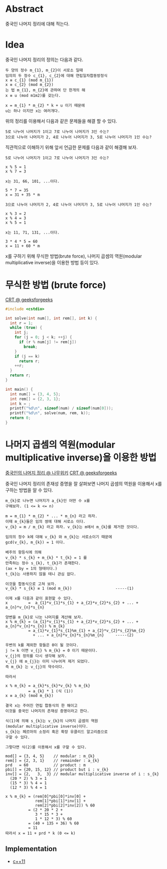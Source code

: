 # Abstract

중국인 나머지 정리에 대해 적는다.

# Idea

중국인 나머지 정리의 정의는 다음과 같다.

```
두 양의 정수 m_{1}, m_{2}이 서로소 일때
임의의 두 정수 c_{1}, c_{2}에 대해 연립일차합동방정식
x ≡ c_{1} (mod m_{1})
x ≡ c_{2} (mod m_{2})
는 법 m_{1}, m_{2}에 관하여 단 한개의 해
x ≡ u (mod m1m2)를 갖는다.

x = m_{1} * m_{2} * k + u 이기 때문에
u는 하나 이지만 x는 여러개다.
```

위의 정리를 이용해서 다음과 같은 문제들을 해결 할 수 있다.

```
5로 나누어 나머지가 1이고 7로 나누어 나머지가 3인 수는?
3으로 나누어 나머지가 2, 4로 나누어 나머지가 3, 5로 나누어 나머지가 1인 수는?
```

직관적으로 이해하기 위해 앞서 언급한 문제를 다음과 같이 
해결해 보자.

```
5로 나누어 나머지가 1이고 7로 나누어 나머지가 3인 수는?

x % 5 = 1
x % 7 = 3

x는 31, 66, 101, ...이다.

5 * 7 = 35
x = 31 + 35 * m

3으로 나누어 나머지가 2, 4로 나누어 나머지가 3, 5로 나누어 나머지가 1인 수는?

x % 3 = 2
x % 4 = 3
x % 5 = 1

x는 11, 71, 131, ...이다.

3 * 4 * 5 = 60
x = 11 + 60 * m
```

x를 구하기 위해 무식한 방법(brute force),
나머지 곱셈의 역원(modular multiplicative inverse)을 이용한 방법
등이 있다.

# 무식한 방법 (brute force)

[CRT @ geeksforgeeks](http://www.geeksforgeeks.org/chinese-remainder-theorem-set-1-introduction/)

```cpp
#include <cstdio>

int solve(int num[], int rem[], int k) {
  int r = 1;
  while (true) {
    int j;
    for (j = 0; j < k; ++j) {
      if (r % num[j] != rem[j])
        break;
    }
    if (j == k)
      return r;
    ++r;
  }
  return r;
}

int main() {
  int num[] = {3, 4, 5};
  int rem[] = {2, 3, 1};
  int k = ;
  printf("%d\n", sizeof(num) / sizeof(num[0]));
  printf("%d\n", solve(num, rem, k));
  return 0;
}
```

# 나머지 곱셈의 역원(modular multiplicative inverse)을 이용한 방법

[중국인의 나머지 정리 @ 나무위키](https://namu.wiki/w/%EC%A4%91%EA%B5%AD%EC%9D%B8%EC%9D%98%20%EB%82%98%EB%A8%B8%EC%A7%80%20%EC%A0%95%EB%A6%AC)
[CRT @ geeksforgeeks](http://www.geeksforgeeks.org/chinese-remainder-theorem-set-2-implementation/)

중국인 나머지 정리의 존재성 증명을 잘 살펴보면 나머지 곱셈의 역원을
이용해서 x를 구하는 방법을 알 수 있다.

```
m_{k}로 나누면 나머지가 a_{k}인 어떤 수 x를
구해보자. (1 <= k <= n)

m = m_{1} * m_{2} * ... * m_{n} 라고 하자.
이때 m_{k}들은 임의 쌍에 대해 서로소 이다.
v_{k} = m / m_{k} 라고 하자. v_{k}는 m에서 m_{k}를 제거한 것이다.

임의의 정수 k에 대해 v_{k} 와 m_{k}는 서로소이기 때문에
gcd(v_{k}, m_{k}) = 1 이다.

베주의 항등식에 의해 
v_{k} * s_{k} + m_{k} * t_{k} = 1 를
만족하는 정수 s_{k}, t_{k}가 존재한다.
(ax + by = 1의 형태이다.)
t_{k}는 사용하지 않을 테니 관심 없다.

이것을 합동식으로 고쳐 보자.
v_{k} * s_{k} ≡ 1 (mod m_{k})                   -----(1)

이제 x를 다음과 같이 표현할 수 있다.
x         =  a_{1}*v_{1}*s_{1} + a_{2}*v_{2}*s_{2} + ... + a_{n}*v_{n}*s_{n}

양변을 m_{k}로 나눈 나머지를 계산해 보자.
x % m_{k} = (a_{1}*v_{1}*s_{1} + a_{2}*v_{2}*s_{2} + ... + a_{n}*v_{n}*s_{n}) % m_{k}
          = a_{1}*v_{1}*s_{1}%m_{1} + a_{2}*v_{2}*s_{2}%m_{2} 
            + ... + a_{n}*v_{n}*s_{n}%m_{n}     -----(2)

우변의 k를 제외한 항들은 0이 될 것이다.
j != k 이면 v_{j} % m_{k} = 0 이기 때문이다. 
v_{j}의 정의를 다시 생각해 보자. 
v_{j} 에 m_{j}는 이미 나누어져 제거 되었다.
즉 m_{k} 는 v_{j}의 약수이다.

따라서 

x % m_{k} = a_{k}*s_{k}*v_{k} % m_{k}
          = a_{k} * 1 (식 (1))
x ≡ a_{k} (mod m_{k})

결국 x는 주어진 연립 합동식의 한 해이고
이것을 중국인 나머지의 존재성 증명이라고 한다.

식(1)에 의해 s_{k}는 v_{k}의 나머지 곱셈의 역원
(modular multiplicative inverse)이다.
s_{k}는 페르마의 소정리 혹은 확장 유클리드 알고리즘으로
구할 수 있다.

그렇다면 식(2)를 이용해서 x를 구할 수 있다.

mod[] = {3, 4, 5}    // modular : m_{k}
rem[] = {2, 3, 1}    // remainder : a_{k}
prd   = 60           // product : m
pbi[] = {20, 15, 12} // product but i : v_{k}
inv[] = {2,   3,  3} // modular multiplicative inverse of i : s_{k}
  (20 * 2) % 3 = 1
  (15 * 3) % 4 = 1
  (12 * 3) % 4 = 1
  
x % m_{k} = (rem[0]*pbi[0]*inv[0] +
             rem[1]*pbi[1]*inv[1] +
             rem[2]*pbi[2]*inv[2]) % 60
          = (2 * 20 * 2 +
             3 * 15 * 3 +
             1 * 12 * 3) % 60
          = (40 + 135 + 36) % 60
          = 11
따라서 x = 11 + prd * k (0 <= k)
```

## Implementation

* [c++11](a.cpp)